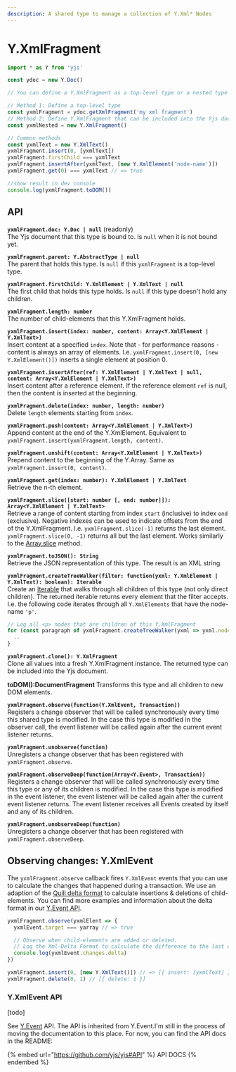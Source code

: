 ```yaml
---
description: A shared type to manage a collection of Y.Xml* Nodes
---
```


# Y.XmlFragment

```javascript
import * as Y from 'yjs'

const ydoc = new Y.Doc()

// You can define a Y.XmlFragment as a top-level type or a nested type

// Method 1: Define a top-level type
const yxmlFragment = ydoc.getXmlFragment('my xml fragment')
// Method 2: Define Y.XmlFragment that can be included into the Yjs document
const yxmlNested = new Y.XmlFragment()

// Common methods
const yxmlText = new Y.XmlText()
yxmlFragment.insert(0, [yxmlText])
yxmlFragment.firstChild === yxmlText
yxmlFragment.insertAfter(yxmlText, [new Y.XmlElement('node-name')])
yxmlFragment.get(0) === yxmlText // => true

//show result in dev console
console.log(yxmlFragment.toDOM())
```

## API

**`yxmlFragment.doc: Y.Doc | null`** (readonly)\
The Yjs document that this type is bound to. Is `null` when it is not bound yet.

**`yxmlFragment.parent: Y.AbstractType | null`**\
The parent that holds this type. Is `null` if this `yxmlFragment` is a top-level type.

**`yxmlFragment.firstChild: Y.XmlElement | Y.XmlText | null`**\
The first child that holds this type holds. Is `null` if this type doesn't hold any children.

**`yxmlFragment.length: number`**\
The number of child-elements that this Y.XmlFragment holds.

**`yxmlFragment.insert(index: number, content: Array<Y.XmlElement | Y.XmlText>)`**\
Insert content at a specified `index`. Note that - for performance reasons - content is always an array of elements. I.e. `yxmlFragment.insert(0, [new Y.XmlElement()])` inserts a single element at position 0.

**`yxmlFragment.insertAfter(ref: Y.XmlElement | Y.XmlText | null, content: Array<Y.XmlElement | Y.XmlText>)`**\
Insert content after a reference element. If the reference element `ref` is null, then the content is inserted at the beginning.

**`yxmlFragment.delete(index: number, length: number)`**\
Delete `length` elements starting from `index`.

**`yxmlFragment.push(content: Array<Y.XmlElement | Y.XmlText>)`**\
Append content at the end of the Y.XmlElement. Equivalent to `yxmlFragment.insert(yxmlFragment.length, content)`.

**`yxmlFragment.unshift(content: Array<Y.XmlElement | Y.XmlText>)`**\
Prepend content to the beginning of the Y.Array. Same as `yxmlFragment.insert(0, content)`.

**`yxmlFragment.get(index: number): Y.XmlElement | Y.XmlText`**\
Retrieve the n-th element.

**`yxmlFragment.slice([start: number [, end: number]]): Array<Y.XmlElement | Y.XmlText>`**\
Retrieve a range of content starting from index `start` (inclusive) to index `end` (exclusive). Negative indexes can be used to indicate offsets from the end of the Y.XmlFragment. I.e. `yxmlFragment.slice(-1)` returns the last element. `yxmlFragment.slice(0, -1)` returns all but the last element. Works similarly to the [Array.slice](https://developer.mozilla.org/en-US/docs/Web/JavaScript/Reference/Global\_Objects/Array/slice) method.

**`yxmlFragment.toJSON(): String`**\
Retrieve the JSON representation of this type. The result is an XML string.

**`yxmlFragment.createTreeWalker(filter: function(yxml: Y.XmlElement | Y.XmlText): boolean): Iterable`**\
Create an [Iterable](https://developer.mozilla.org/en-US/docs/Web/JavaScript/Reference/Iteration\_protocols) that walks through all children of this type (not only direct children). The returned iterable returns every element that the filter accepts. I.e. the following code iterates through all `Y.XmlElements` that have the node-name `'p'`.

```javascript
// Log all <p> nodes that are children of this Y.XmlFragment
for (const paragraph of yxmlFragment.createTreeWalker(yxml => yxml.nodeName === 'p')) {
  ..
}
```

**`yxmlFragment.clone(): Y.XmlFragment`**\
Clone all values into a fresh Y.XmlFragment instance. The returned type can be included into the Yjs document.

&#x20;**toDOM():DocumentFragment** Transforms this type and all children to new DOM elements.

**`yxmlFragment.observe(function(Y.XmlEvent, Transaction))`**\
Registers a change observer that will be called synchronously every time this shared type is modified. In the case this type is modified in the observer call, the event listener will be called again after the current event listener returns.

**`yxmlFragment.unobserve(function)`**\
Unregisters a change observer that has been registered with `yxmlFragment.observe`.

**`yxmlFragment.observeDeep(function(Array<Y.Event>, Transaction))`**\
Registers a change observer that will be called synchronously every time this type or any of its children is modified. In the case this type is modified in the event listener, the event listener will be called again after the current event listener returns. The event listener receives all Events created by itself and any of its children.

**`yxmlFragment.unobserveDeep(function)`**\
Unregisters a change observer that has been registered with `yxmlFragment.observeDeep`.

## Observing changes: Y.XmlEvent

The `yxmlFragment.observe` callback fires `Y.XmlEvent` events that you can use to calculate the changes that happened during a transaction. We use an adaption of the [Quill delta format](https://quilljs.com/docs/delta/) to calculate insertions & deletions of child-elements. You can find more examples and information about the delta format in our [Y.Event API](../y.event.md#delta-format).

```javascript
yxmlFragment.observe(yxmlElent => {
  yxmlEvent.target === yarray // => true

  // Observe when child-elements are added or deleted. 
  // Log the Xml-Delta Format to calculate the difference to the last observe-event
  console.log(yxmlEvent.changes.delta)
})

yxmlFragment.insert(0, [new Y.XmlText()]) // => [{ insert: [yxmlText] }]
yxmlFragment.delete(0, 1) // [{ delete: 1 }]
```

### Y.XmlEvent API

\[todo]

See [Y.Event](../y.event.md) API. The API is inherited from Y.Event.I'm still in the process of moving the documentation to this place. For now, you can find the API docs in the README:

{% embed url="https://github.com/yjs/yjs#API" %}
API DOCS
{% endembed %}
